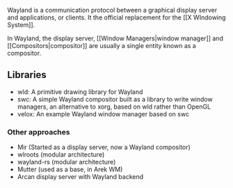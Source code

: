 Wayland is a communication protocol between a graphical display server and applications, or clients.
It the official replacement for the [[X WIndowing System]].

In Wayland, the display server, [[Window Managers|window manager]] and [[Compositors|compositor]]  are usually a single entity known as a compositor.

## Libraries
- wld: A primitive drawing library for Wayland
- swc: A simple Wayland compositor built as a library to write window managers, an alternative to xorg, based on wld rather than OpenGL
- velox: An example Wayland window manager based on swc
### Other approaches
- Mir (Started as a display server, now a Wayland compositor)
- wlroots (modular architecture)
- wayland-rs (modular architecture)
- Mutter (used as a base, in Arek WM)
- Arcan display server with Wayland backend
